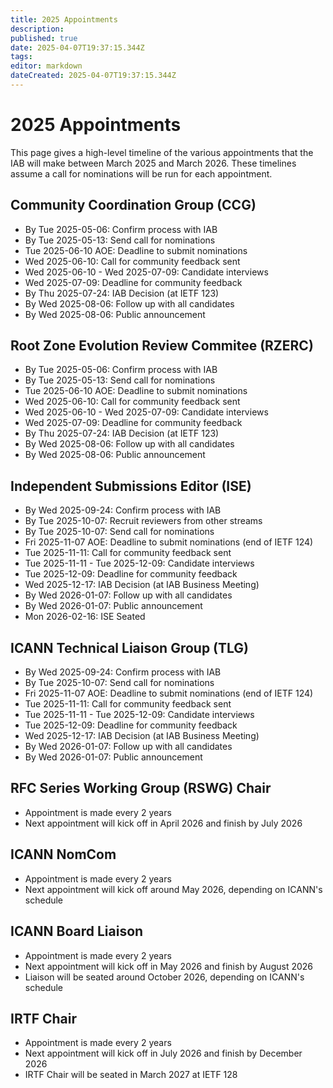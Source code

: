 ```yaml
---
title: 2025 Appointments
description: 
published: true
date: 2025-04-07T19:37:15.344Z
tags: 
editor: markdown
dateCreated: 2025-04-07T19:37:15.344Z
---
```


# 2025 Appointments

This page gives a high-level timeline of the various appointments that the IAB will make between March 2025 and March 2026. These timelines assume a call for nominations will be run for each appointment.

## Community Coordination Group (CCG) 

* By Tue 2025-05-06: Confirm process with IAB
* By Tue 2025-05-13: Send call for nominations
* Tue 2025-06-10 AOE: Deadline to submit nominations
* Wed 2025-06-10: Call for community feedback sent
* Wed 2025-06-10 - Wed 2025-07-09: Candidate interviews
* Wed 2025-07-09: Deadline for community feedback
* By Thu 2025-07-24: IAB Decision (at IETF 123)
* By Wed 2025-08-06: Follow up with all candidates
* By Wed 2025-08-06: Public announcement

## Root Zone Evolution Review Commitee (RZERC) 

* By Tue 2025-05-06: Confirm process with IAB
* By Tue 2025-05-13: Send call for nominations
* Tue 2025-06-10 AOE: Deadline to submit nominations
* Wed 2025-06-10: Call for community feedback sent
* Wed 2025-06-10 - Wed 2025-07-09: Candidate interviews
* Wed 2025-07-09: Deadline for community feedback
* By Thu 2025-07-24: IAB Decision (at IETF 123)
* By Wed 2025-08-06: Follow up with all candidates
* By Wed 2025-08-06: Public announcement

## Independent Submissions Editor (ISE)

* By Wed 2025-09-24: Confirm process with IAB
* By Tue 2025-10-07: Recruit reviewers from other streams
* By Tue 2025-10-07: Send call for nominations
* Fri 2025-11-07 AOE: Deadline to submit nominations (end of IETF 124)
* Tue 2025-11-11: Call for community feedback sent
* Tue 2025-11-11 - Tue 2025-12-09: Candidate interviews
* Tue 2025-12-09: Deadline for community feedback
* Wed 2025-12-17: IAB Decision (at IAB Business Meeting)
* By Wed 2026-01-07: Follow up with all candidates
* By Wed 2026-01-07: Public announcement
* Mon 2026-02-16: ISE Seated

## ICANN Technical Liaison Group (TLG)

* By Wed 2025-09-24: Confirm process with IAB
* By Tue 2025-10-07: Send call for nominations
* Fri 2025-11-07 AOE: Deadline to submit nominations (end of IETF 124)
* Tue 2025-11-11: Call for community feedback sent
* Tue 2025-11-11 - Tue 2025-12-09: Candidate interviews
* Tue 2025-12-09: Deadline for community feedback
* Wed 2025-12-17: IAB Decision (at IAB Business Meeting)
* By Wed 2026-01-07: Follow up with all candidates
* By Wed 2026-01-07: Public announcement


## RFC Series Working Group (RSWG) Chair

* Appointment is made every 2 years
* Next appointment will kick off in April 2026 and finish by July 2026

## ICANN NomCom

* Appointment is made every 2 years
* Next appointment will kick off around May 2026, depending on ICANN's schedule

## ICANN Board Liaison

* Appointment is made every 2 years
* Next appointment will kick off in May 2026 and finish by August 2026
* Liaison will be seated around October 2026, depending on ICANN's schedule

## IRTF Chair

* Appointment is made every 2 years
* Next appointment will kick off in July 2026 and finish by December 2026
* IRTF Chair will be seated in March 2027 at IETF 128


